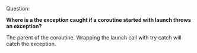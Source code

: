 Question:

**Where is a the exception caught if a coroutine started with launch throws an exception?**

<div class="hint">
  The parent of the coroutine. Wrapping the launch call with try catch will catch the exception.
</div>

